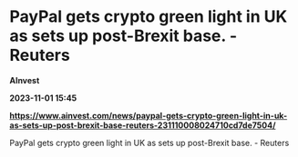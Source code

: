 # PayPal gets crypto green light in UK as sets up post-Brexit base. - Reuters
**AInvest**

**2023-11-01 15:45**

**https://www.ainvest.com/news/paypal-gets-crypto-green-light-in-uk-as-sets-up-post-brexit-base-reuters-231110008024710cd7de7504/**

PayPal gets crypto green light in UK as sets up post-Brexit base. - Reuters